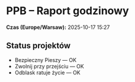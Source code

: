 # PPB – Raport godzinowy
**Czas (Europe/Warsaw):** 2025-10-17 15:27

## Status projektów
- Bezpieczny Pieszy — OK
- Zwolnij przy przejściu — OK
- Odblask ratuje życie — OK


